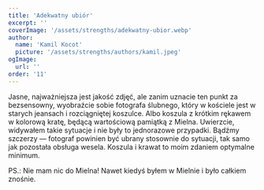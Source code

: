```yaml
---
title: 'Adekwatny ubiór'
excerpt: ''
coverImage: '/assets/strengths/adekwatny-ubior.webp'
author:
  name: 'Kamil Kocot'
  picture: '/assets/strengths/authors/kamil.jpeg'
ogImage:
  url: ''
order: '11'
---
```


Jasne, najważniejsza jest jakość zdjęć, ale zanim uznacie ten punkt za bezsensowny, wyobraźcie sobie fotografa ślubnego, który 
w&nbsp;kościele jest w starych jeansach i&nbsp;rozciągniętej koszulce. Albo koszula z&nbsp;krótkim rękawem w&nbsp;kolorową kratę, będącą wartościową pamiątką z&nbsp;Mielna. Uwierzcie, widywałem takie sytuacje i&nbsp;nie były to jednorazowe przypadki. Bądźmy szczerzy — fotograf powinien być ubrany stosownie do sytuacji, tak samo jak pozostała obsługa wesela. Koszula i&nbsp;krawat to moim zdaniem optymalne minimum.
 
PS.: Nie mam nic do Mielna! Nawet kiedyś byłem w Mielnie i&nbsp;było całkiem znośnie.
